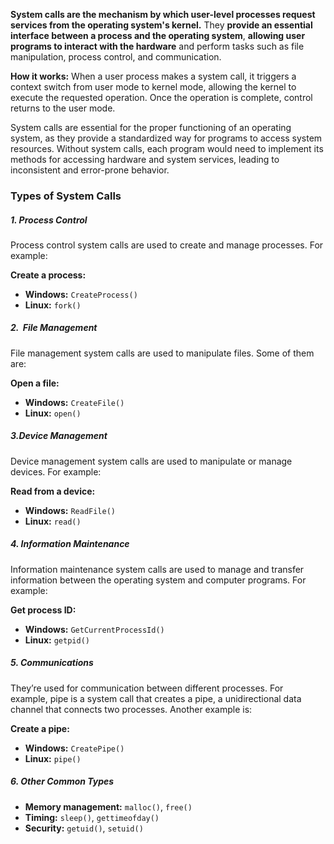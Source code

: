 **System calls are the mechanism by which user-level processes request services from the operating system's kernel.** They **provide an essential interface between a process and the operating system**, **allowing user programs to interact with the hardware** and perform tasks such as file manipulation, process control, and communication.

**How it works:**
When a user process makes a system call, it triggers a context switch from user mode to kernel mode, allowing the kernel to execute the requested operation. Once the operation is complete, control returns to the user mode.

System calls are essential for the proper functioning of an operating system, as they provide a standardized way for programs to access system resources. Without system calls, each program would need to implement its methods for accessing hardware and system services, leading to inconsistent and error-prone behavior.

### Types of System Calls

##### 1. Process Control
Process control system calls are used to create and manage processes. For example:

**Create a process:**
- **Windows:** `CreateProcess()`
- **Linux:** `fork()`

##### 2.  File Management
File management system calls are used to manipulate files. Some of them are:

**Open a file:**
- **Windows:** `CreateFile()`
- **Linux:** `open()`

##### 3.Device Management
Device management system calls are used to manipulate or manage devices. For example:

**Read from a device:**
- **Windows:** `ReadFile()`
- **Linux:** `read()`

##### 4. Information Maintenance
Information maintenance system calls are used to manage and transfer information between the operating system and computer programs. For example:

**Get process ID:**
- **Windows:** `GetCurrentProcessId()`
- **Linux:** `getpid()`

##### 5. Communications
They’re used for communication between different processes. For example, pipe is a system call that creates a pipe, a unidirectional data channel that connects two processes. Another example is:

**Create a pipe:**
- **Windows:** `CreatePipe()`
- **Linux:** `pipe()`

##### 6. Other Common Types

- **Memory management:** `malloc()`, `free()`
- **Timing:** `sleep()`, `gettimeofday()`
- **Security:** `getuid()`, `setuid()`

